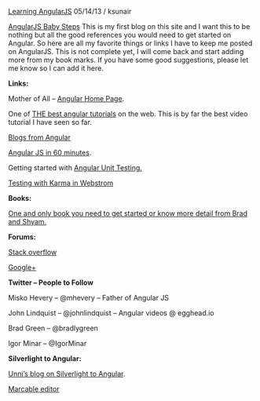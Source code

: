 [Learning AngularJS](http://ng-model.com/)
05/14/13 / ksunair


[AngularJS Baby Steps](http://ng-model.com/2013/04/angularjs-baby-steps/ "Permalink to AngularJS Baby Steps")
This is my first blog on this site and I want this to be nothing but all the good references you would need to get started on Angular. So here are all my favorite things or links I have to keep me posted on AngularJS. This is not complete yet, I will come back and start adding more from my book marks. If you have some good suggestions, please let me know so I can add it here.
&nbsp;

**Links:**

Mother of All – [Angular Home Page](http://angularjs.org/).

One of [THE best angular tutorials](http://www.egghead.io/) on the web. This is by far the best video tutorial I have seen so far.

[Blogs from Angular](http://blog.angularjs.org/)

[Angular JS in 60 minutes](http://weblogs.asp.net/dwahlin/archive/2013/04/12/video-tutorial-angularjs-fundamentals-in-60-ish-minutes.aspx).

Getting started with&nbsp;[Angular Unit Testing.](http://blog.freeside.co/post/41774841006/getting-started-with-angular-unit-tests)

[Testing with Karma in Webstrom](http://tommytcchan.com/blog/2013/03/18/example-how-to-set-up-debugging-with-karma-formerly-testacular-and-webstorm/)
&nbsp;

**Books:**

[One and only book you need to get started or know more detail from Brad and Shyam.](http://shop.oreilly.com/product/0636920028055.do)

**Forums:**

[Stack overflow](http://stackoverflow.com/questions/tagged/angularjs)

[Google+](https://plus.google.com/+AngularJS/posts?partnerid=gplp0)

**Twitter – People to Follow**

Misko Hevery – @mhevery – Father of Angular JS

John Lindquist – @johnlindquist – Angular videos @ egghead.io

Brad Green – @bradlygreen

Igor Minar – @IgorMinar
&nbsp;

**Silverlight to Angular:**

[Unni’s blog on Silverlight to Angular](http://csharprambling.wordpress.com).

[Marcable editor](http://markable.in/editor/)
